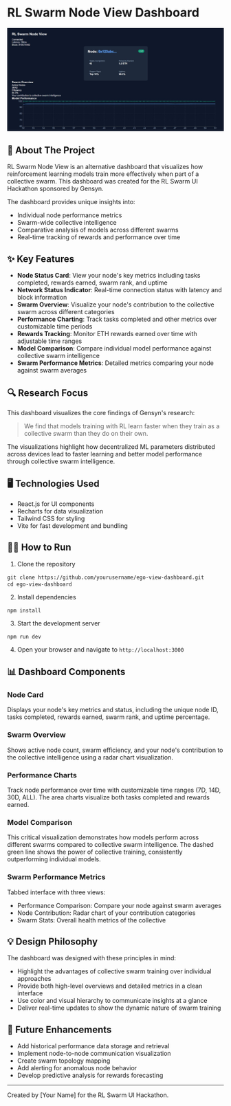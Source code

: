 # RL Swarm Node View Dashboard

![RL Swarm Node View Dashboard](RL.jpg)

## 🚀 About The Project
RL Swarm Node View is an alternative dashboard that visualizes how reinforcement learning models train more effectively when part of a collective swarm. This dashboard was created for the RL Swarm UI Hackathon sponsored by Gensyn.

The dashboard provides unique insights into:
- Individual node performance metrics
- Swarm-wide collective intelligence
- Comparative analysis of models across different swarms
- Real-time tracking of rewards and performance over time

## ✨ Key Features

- **Node Status Card**: View your node's key metrics including tasks completed, rewards earned, swarm rank, and uptime
- **Network Status Indicator**: Real-time connection status with latency and block information
- **Swarm Overview**: Visualize your node's contribution to the collective swarm across different categories
- **Performance Charting**: Track tasks completed and other metrics over customizable time periods
- **Rewards Tracking**: Monitor ETH rewards earned over time with adjustable time ranges
- **Model Comparison**: Compare individual model performance against collective swarm intelligence
- **Swarm Performance Metrics**: Detailed metrics comparing your node against swarm averages

## 🔍 Research Focus

This dashboard visualizes the core findings of Gensyn's research:

> We find that models training with RL learn faster when they train as a collective swarm than they do on their own.

The visualizations highlight how decentralized ML parameters distributed across devices lead to faster learning and better model performance through collective swarm intelligence.

## 🖥️ Technologies Used

- React.js for UI components
- Recharts for data visualization
- Tailwind CSS for styling
- Vite for fast development and bundling

## 🏃‍♂️ How to Run

1. Clone the repository
```
git clone https://github.com/yourusername/ego-view-dashboard.git
cd ego-view-dashboard
```

2. Install dependencies
```
npm install
```

3. Start the development server
```
npm run dev
```

4. Open your browser and navigate to `http://localhost:3000`

## 📊 Dashboard Components

### Node Card
Displays your node's key metrics and status, including the unique node ID, tasks completed, rewards earned, swarm rank, and uptime percentage.

### Swarm Overview
Shows active node count, swarm efficiency, and your node's contribution to the collective intelligence using a radar chart visualization.

### Performance Charts
Track node performance over time with customizable time ranges (7D, 14D, 30D, ALL). The area charts visualize both tasks completed and rewards earned.

### Model Comparison
This critical visualization demonstrates how models perform across different swarms compared to collective swarm intelligence. The dashed green line shows the power of collective training, consistently outperforming individual models.

### Swarm Performance Metrics
Tabbed interface with three views:
- Performance Comparison: Compare your node against swarm averages
- Node Contribution: Radar chart of your contribution categories
- Swarm Stats: Overall health metrics of the collective

## 💡 Design Philosophy

The dashboard was designed with these principles in mind:
- Highlight the advantages of collective swarm training over individual approaches
- Provide both high-level overviews and detailed metrics in a clean interface
- Use color and visual hierarchy to communicate insights at a glance
- Deliver real-time updates to show the dynamic nature of swarm training

## 🔮 Future Enhancements

- Add historical performance data storage and retrieval
- Implement node-to-node communication visualization
- Create swarm topology mapping
- Add alerting for anomalous node behavior
- Develop predictive analysis for rewards forecasting

---

Created by [Your Name] for the RL Swarm UI Hackathon.